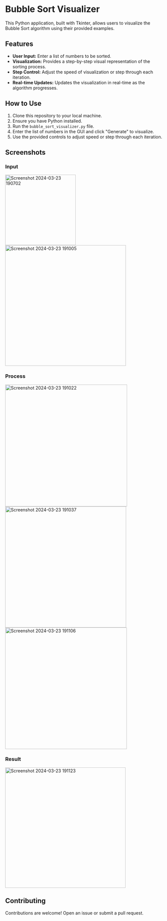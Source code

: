 # Bubble Sort Visualizer

This Python application, built with Tkinter, allows users to visualize the Bubble Sort algorithm using their provided examples.

## Features

- **User Input:** Enter a list of numbers to be sorted.
- **Visualization:** Provides a step-by-step visual representation of the sorting process.
- **Step Control:** Adjust the speed of visualization or step through each iteration.
- **Real-time Updates:** Updates the visualization in real-time as the algorithm progresses.

## How to Use

1. Clone this repository to your local machine.
2. Ensure you have Python installed.
3. Run the `bubble_sort_visualizer.py` file.
4. Enter the list of numbers in the GUI and click "Generate" to visualize.
5. Use the provided controls to adjust speed or step through each iteration.

## Screenshots
### Input
<img width="226" alt="Screenshot 2024-03-23 190702" src="https://github.com/KhushiSharma0313/Bubble_sort/assets/115573980/ec2f2757-9aaf-4ad1-97c7-277b6161a722">
<img width="387" alt="Screenshot 2024-03-23 191005" src="https://github.com/KhushiSharma0313/Bubble_sort/assets/115573980/93d692e6-4c09-43df-b012-664846bdb404">

### Process
<img width="391" alt="Screenshot 2024-03-23 191022" src="https://github.com/KhushiSharma0313/Bubble_sort/assets/115573980/78408b35-f048-41ee-b02f-a2617d32a7b8">
<img width="388" alt="Screenshot 2024-03-23 191037" src="https://github.com/KhushiSharma0313/Bubble_sort/assets/115573980/48440dbc-158e-4e44-8cda-a693363c95e0">
<img width="390" alt="Screenshot 2024-03-23 191106" src="https://github.com/KhushiSharma0313/Bubble_sort/assets/115573980/f12ca175-99be-4baf-b9f2-367c94404308">

### Result 
<img width="386" alt="Screenshot 2024-03-23 191123" src="https://github.com/KhushiSharma0313/Bubble_sort/assets/115573980/1b9a9bb9-5b35-4d80-951d-2f1085dd94f4">

## Contributing

Contributions are welcome! Open an issue or submit a pull request.



